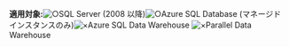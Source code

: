 <Token>**適用対象:**![○](media/yes.png)SQL Server (2008 以降)![○](media/yes.png)Azure SQL Database (マネージド インスタンスのみ)![×](media/no.png)Azure SQL Data Warehouse ![×](media/no.png)Parallel Data Warehouse </Token>

